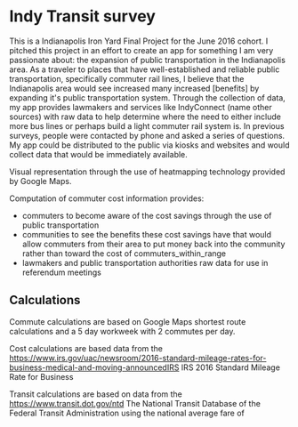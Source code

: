# Indy Transit survey

This is a Indianapolis Iron Yard Final Project for the June 2016 cohort.
I pitched this project in an effort to create an app for something I am very passionate about: the expansion of public transportation in the Indianapolis area. As a traveler to places that have well-established and reliable public transportation, specifically commuter rail lines, I believe that the Indianapolis area would see increased many increased [benefits] by expanding it's public transportation system. Through the collection of data, my app provides lawmakers and services like IndyConnect (name other sources) with raw data to help determine where the need to either include more bus lines or perhaps build a light commuter rail system is. In previous surveys, people were contacted by phone and asked a series of questions. My app could be distributed to the public via kiosks and websites and would collect data that would be immediately available.

Visual representation through the use of heatmapping technology provided by Google Maps.

Computation of commuter cost information provides:
  * commuters to become aware of the cost savings through the use of public transportation
  * communities to see the benefits these cost savings have that would allow commuters from their area to put money back into the community rather than toward the cost of commuters_within_range
  * lawmakers and public transportation authorities raw data for use in referendum meetings

## Calculations
Commute calculations are based on Google Maps shortest route calculations and a 5 day workweek with 2 commutes per day.

Cost calculations are based data from the https://www.irs.gov/uac/newsroom/2016-standard-mileage-rates-for-business-medical-and-moving-announcedIRS IRS 2016 Standard Mileage Rate for Business

Transit calculations are based on data from the https://www.transit.dot.gov/ntd The National Transit Database of the Federal Transit Administration using the national average fare of
